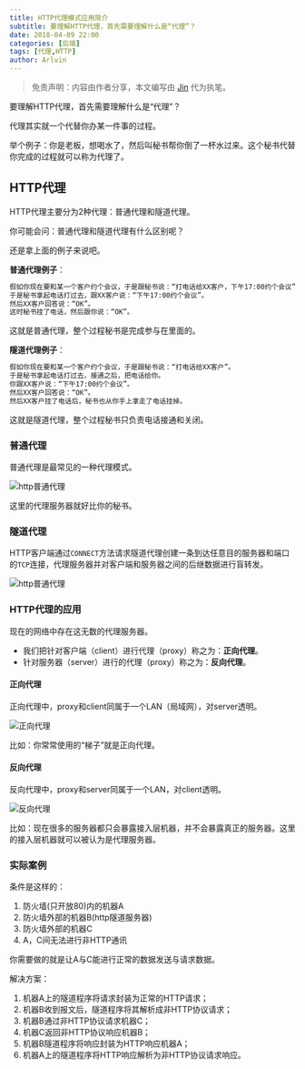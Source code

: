 ```yaml
---
title: HTTP代理模式应用简介
subtitle: 要理解HTTP代理，首先需要理解什么是“代理”？
date: 2018-04-09 22:00
categories: [后端]
tags: [代理,HTTP]
author: Arlvin
---
```


> 免责声明：内容由作者分享，本文编写由 [Jin](/author/Jin) 代为执笔。

要理解HTTP代理，首先需要理解什么是“代理”？

代理其实就一个代替你办某一件事的过程。

举个例子：你是老板，想喝水了，然后叫秘书帮你倒了一杯水过来。这个秘书代替你完成的过程就可以称为代理了。

<!-- more -->

## HTTP代理
HTTP代理主要分为2种代理：普通代理和隧道代理。

你可能会问：普通代理和隧道代理有什么区别呢？

还是拿上面的例子来说吧。

**普通代理例子**：

```txt
假如你现在要和某一个客户约个会议，于是跟秘书说：“打电话给XX客户，下午17:00约个会议”。
于是秘书拿起电话打过去，跟XX客户说：“下午17:00约个会议”。
然后XX客户回答说：“OK”。
这时秘书挂了电话，然后跟你说：“OK”。
```

这就是普通代理，整个过程秘书是完成参与在里面的。

**隧道代理例子**：

```txt
假如你现在要和某一个客户约个会议，于是跟秘书说：“打电话给XX客户”。
于是秘书拿起电话打过去，接通之后，把电话给你。
你跟XX客户说：“下午17:00约个会议”。
然后XX客户回答说：“OK”。
然后XX客户挂了电话后，秘书也从你手上拿走了电话挂掉。
```

这就是隧道代理，整个过程秘书只负责电话接通和关闭。

### 普通代理
普通代理是最常见的一种代理模式。

![http普通代理](/images/2018-04-09-http-proxy/01.png)

这里的代理服务器就好比你的秘书。

### 隧道代理
HTTP客户端通过`CONNECT`方法请求隧道代理创建一条到达任意目的服务器和端口的`TCP`连接，代理服务器并对客户端和服务器之间的后继数据进行盲转发。

![http普通代理](/images/2018-04-09-http-proxy/03.png)

### HTTP代理的应用
现在的网络中存在这无数的代理服务器。

* 我们把针对客户端（client）进行代理（proxy）称之为：**正向代理**。
* 针对服务器（server）进行的代理（proxy）称之为：**反向代理**。

#### 正向代理
正向代理中，proxy和client同属于一个LAN（局域网），对server透明。

![正向代理](/images/2018-04-09-http-proxy/02.png)

比如：你常常使用的“梯子”就是正向代理。

#### 反向代理
反向代理中，proxy和server同属于一个LAN，对client透明。

![反向代理](/images/2018-04-09-http-proxy/04.png)

比如：现在很多的服务器都只会暴露接入层机器，并不会暴露真正的服务器。这里的接入层机器就可以被认为是代理服务器。


### 实际案例

条件是这样的：

1. 防火墙(只开放80)内的机器A
2. 防火墙外部的机器B(http隧道服务器)
3. 防火墙外部的机器C 
4. A，C间无法进行非HTTP通讯

你需要做的就是让A与C能进行正常的数据发送与请求数据。

解决方案：

1. 机器A上的隧道程序将请求封装为正常的HTTP请求；
2. 机器B收到报文后，隧道程序将其解析成非HTTP协议请求；
3. 机器B通过非HTTP协议请求机器C；
4. 机器C返回非HTTP协议响应机器B；
5. 机器B隧道程序将响应封装为HTTP响应机器A；
6. 机器A上的隧道程序将HTTP响应解析为非HTTP协议请求响应。
